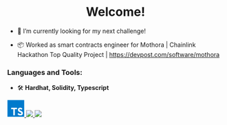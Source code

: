 <h1 align="center">Welcome!</h1>

- 🔭 I’m currently looking for my next challenge!

- 📦 Worked as smart contracts engineer for Mothora | Chainlink Hackathon Top Quality Project | https://devpost.com/software/mothora

<h3 align="left">Languages and Tools:</h3>

- 🛠️ **Hardhat, Solidity, Typescript**
<p align="left"> <a href="https://www.typescriptlang.org/" target="_blank" rel="noreferrer"> <img src="https://raw.githubusercontent.com/devicons/devicon/master/icons/typescript/typescript-original.svg" alt="typescript" width="40" height="40"/> </a> 
<a href= https://hardhat.org > <img width ='32px' src ='https://encrypted-tbn0.gstatic.com/images?q=tbn:ANd9GcRj4GcOrXLeO9nnIV7OMu0BB17J46L3Okm1-w&usqp=CAU' /> </a>
<a href= https://github.com/0xTimepunk/ > <img width ='32px' src ='https://raw.githubusercontent.com/rahulbanerjee26/githubAboutMeGenerator/main/icons/javascript.svg'> </a>
</p>
